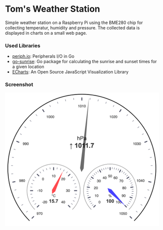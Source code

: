 # Tom's Weather Station

Simple weather station on a Raspberry Pi using the BME280 chip for collecting temperatur, humidity and pressure.
The collected data is displayed in charts on a small web page.

### Used Libraries

* [periph.io](https://periph.io/): Peripherals I/O in Go
* [go-sunrise](https://github.com/nathan-osman/go-sunrise): Go package for calculating the sunrise and sunset times for a given location
* [ECharts](https://echarts.apache.org/en/index.html): An Open Source JavaScript Visualization Library

### Screenshot

![image](images/gauge.png)
